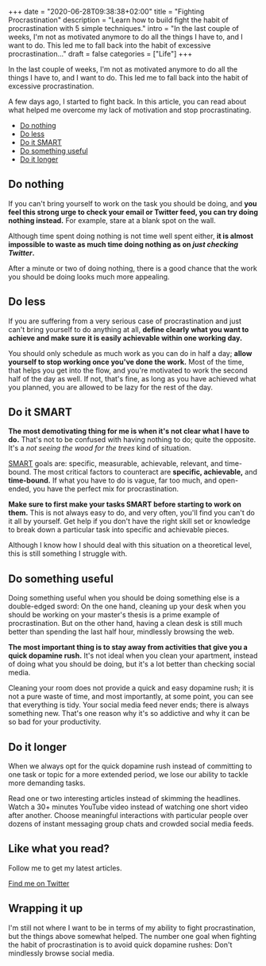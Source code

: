 +++
date = "2020-06-28T09:38:38+02:00"
title = "Fighting Procrastination"
description = "Learn how to build fight the habit of procrastination with 5 simple techniques."
intro = "In the last couple of weeks, I'm not as motivated anymore to do all the things I have to, and I want to do. This led me to fall back into the habit of excessive procrastination..."
draft = false
categories = ["Life"]
+++

In the last couple of weeks, I'm not as motivated anymore to do all the things I have to, and I want to do. This led me to fall back into the habit of excessive procrastination.

A few days ago, I started to fight back. In this article, you can read about what helped me overcome my lack of motivation and stop procrastinating.

- [Do nothing](#do-nothing)
- [Do less](#do-less)
- [Do it SMART](#do-it-smart)
- [Do something useful](#do-something-useful)
- [Do it longer](#do-it-longer)

## Do nothing

If you can't bring yourself to work on the task you should be doing, and **you feel this strong urge to check your email or Twitter feed, you can try doing nothing instead.** For example, stare at a blank spot on the wall.

Although time spent doing nothing is not time well spent either, **it is almost impossible to waste as much time doing nothing as on *just checking Twitter*.**

After a minute or two of doing nothing, there is a good chance that the work you should be doing looks much more appealing.

## Do less

If you are suffering from a very serious case of procrastination and just can't bring yourself to do anything at all, **define clearly what you want to achieve and make sure it is easily achievable within one working day.**

You should only schedule as much work as you can do in half a day; **allow yourself to stop working once you've done the work.** Most of the time, that helps you get into the flow, and you're motivated to work the second half of the day as well. If not, that's fine, as long as you have achieved what you planned, you are allowed to be lazy for the rest of the day.

## Do it SMART

**The most demotivating thing for me is when it's not clear what I have to do.** That's not to be confused with having nothing to do; quite the opposite. It's a *not seeing the wood for the trees* kind of situation.

[SMART](https://en.wikipedia.org/wiki/SMART_criteria) goals are: specific, measurable, achievable, relevant, and time-bound. The most critical factors to counteract are **specific, achievable,** and **time-bound.** If what you have to do is vague, far too much, and open-ended, you have the perfect mix for procrastination.

**Make sure to first make your tasks SMART before starting to work on them.** This is not always easy to do, and very often, you'll find you can't do it all by yourself. Get help if you don't have the right skill set or knowledge to break down a particular task into specific and achievable pieces.

Although I know how I should deal with this situation on a theoretical level, this is still something I struggle with.

## Do something useful

Doing something useful when you should be doing something else is a double-edged sword: On the one hand, cleaning up your desk when you should be working on your master's thesis is a prime example of procrastination. But on the other hand, having a clean desk is still much better than spending the last half hour, mindlessly browsing the web.

**The most important thing is to stay away from activities that give you a quick dopamine rush.** It's not ideal when you clean your apartment, instead of doing what you should be doing, but it's a lot better than checking social media.

Cleaning your room does not provide a quick and easy dopamine rush; it is not a pure waste of time, and most importantly, at some point, you can see that everything is tidy. Your social media feed never ends; there is always something new. That's one reason why it's so addictive and why it can be so bad for your productivity.

## Do it longer

When we always opt for the quick dopamine rush instead of committing to one task or topic for a more extended period, we lose our ability to tackle more demanding tasks.

Read one or two interesting articles instead of skimming the headlines. Watch a 30+ minutes YouTube video instead of watching one short video after another. Choose meaningful interactions with particular people over dozens of instant messaging group chats and crowded social media feeds.

<div class="c-content__broad">
  <div class="c-twitter-teaser">
    <div class="c-twitter-teaser__content">
      <h2 class="c-twitter-teaser__headline">Like what you read?</h2>
      <p class="c-twitter-teaser__body">
        Follow me to get my latest articles.
      </p>
      <a class="c-button c-button--outline c-twitter-teaser__button" rel="nofollow" href="https://twitter.com/maoberlehner" data-event-category="link" data-event-action="click: contact" data-event-label="Twitter (article content)">
        Find me on Twitter
      </a>
    </div>
  </div>
</div>

## Wrapping it up

I'm still not where I want to be in terms of my ability to fight procrastination, but the things above somewhat helped. The number one goal when fighting the habit of procrastination is to avoid quick dopamine rushes: Don't mindlessly browse social media.
